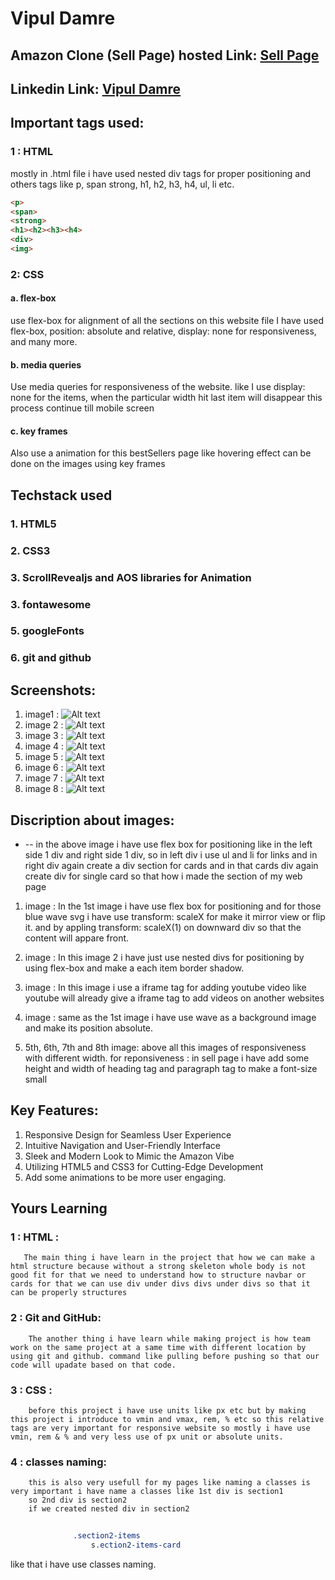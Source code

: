 <!-- Name  -->
# Vipul Damre

## Amazon Clone (Sell Page) hosted Link: [Sell Page](https://alex21c.github.io/AmazonClone/sell/index.html)

## Linkedin Link: [Vipul Damre](https://www.linkedin.com/in/vipul-damre-2237241a7/)


## Important tags used:
 ### 1 : HTML
  mostly in .html file i have used nested div tags for proper positioning and others tags like  p, span strong, h1, h2, h3, h4, ul, li etc.
  ```html
  <p>
  <span>
  <strong>
  <h1><h2><h3><h4>
  <div>
  <img>
  ```


### 2: CSS
  ####      a. flex-box
use flex-box for alignment of all the sections on this website
file I have used flex-box, position: absolute and relative, display: none for responsiveness, and many more.

  ####      b. media queries 
Use media queries for responsiveness of the website. like I use display: none for the items, when the particular width hit last item will disappear this process continue till mobile screen 

 ####       c.  key frames
Also use a animation for this bestSellers page like hovering effect can be done on the images using key frames 

## Techstack used 
### 1. HTML5
### 2. CSS3
### 3. ScrollRevealjs and AOS libraries for Animation
### 3. fontawesome
### 5. googleFonts
### 6. git and github


## Screenshots:

   1.  image1  : ![Alt text](../images/image1.png)
   2.  image 2 : ![Alt text](../images/image2.png)
   3.  image 3 : ![Alt text](../images/image3.png)
   4.  image 4 : ![Alt text](../images/image4.png)
   5.  image 5 : ![Alt text](../images/image5.png) 
   6.  image 6 : ![Alt text](../images/image6.png) 
   7.  image 7 : ![Alt text](../images/image7.png) 
   8.  image 8 : ![Alt text](../images/image8.png)



## Discription about images: 

 + -- in the above image i have use flex box for positioning like in the left side 1 div and right side 1 div, so in left div i use ul and li for links and in right div again create a div section for cards and in that cards div again create div for single card so that how i made the section of my web page

 


1. image : 
         In the 1st image i have use flex box for positioning and for those blue wave svg i have use transform: scaleX for make it mirror view or flip it.
         and by appling transform: scaleX(1) on downward div so that the content will appare front.



2. image : 
         In this image 2 i have just use nested divs for positioning by using flex-box and make a each item border shadow.


3. image : 
         In this image i use a iframe tag for adding youtube video like youtube will already give a iframe tag to add videos on another websites


4. image : 
         same as the 1st image i have use wave as a background image and make its position absolute.


5. 5th, 6th, 7th and 8th image:
         above all this images of responsiveness with different width.
         for reponsiveness : in sell page i have add some height and width of heading tag and paragraph tag to make a font-size  small


## Key Features: 

   1.  Responsive Design for Seamless User Experience
   2.  Intuitive Navigation and User-Friendly Interface
   3.  Sleek and Modern Look to Mimic the Amazon Vibe
   4.  Utilizing HTML5 and CSS3 for Cutting-Edge Development
   5.  Add some animations to be more user engaging.


## Yours Learning 


### 1 :  HTML :
       The main thing i have learn in the project that how we can make a html structure because without a strong skeleton whole body is not good fit for that we need to understand how to structure navbar or cards for that we can use div under divs divs under divs so that it can be properly structures



### 2 :  Git and GitHub:
        The another thing i have learn while making project is how team work on the same project at a same time with different location by using git and github. command like pulling before pushing so that our code will upadate based on that code.



### 3 :  CSS :
        before this project i have use units like px etc but by making this project i introduce to vmin and vmax, rem, % etc so this relative tags are very important for responsive website so mostly i have use vmin, rem & % and very less use of px unit or absolute units.



### 4 : classes naming: 
        this is also very usefull for my pages like naming a classes is very important i have name a classes like 1st div is section1
        so 2nd div is section2
        if we created nested div in section2

```css
              
              .section2-items
                  s.ection2-items-card

```
like that i have use classes naming.

